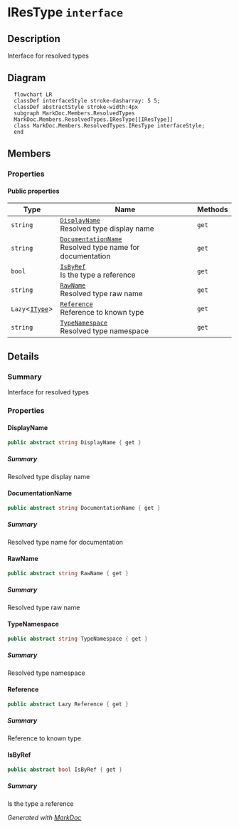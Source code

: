 # IResType `interface`

## Description
Interface for resolved types

## Diagram
```mermaid
  flowchart LR
  classDef interfaceStyle stroke-dasharray: 5 5;
  classDef abstractStyle stroke-width:4px
  subgraph MarkDoc.Members.ResolvedTypes
  MarkDoc.Members.ResolvedTypes.IResType[[IResType]]
  class MarkDoc.Members.ResolvedTypes.IResType interfaceStyle;
  end
```

## Members
### Properties
#### Public  properties
| Type | Name | Methods |
| --- | --- | --- |
| `string` | [`DisplayName`](markdocmembersresolvedtypes-IResType#displayname)<br>Resolved type display name | `get` |
| `string` | [`DocumentationName`](markdocmembersresolvedtypes-IResType#documentationname)<br>Resolved type name for documentation | `get` |
| `bool` | [`IsByRef`](markdocmembersresolvedtypes-IResType#isbyref)<br>Is the type a reference | `get` |
| `string` | [`RawName`](markdocmembersresolvedtypes-IResType#rawname)<br>Resolved type raw name | `get` |
| `Lazy`&lt;[`IType`](./markdocmemberstypes-IType)&gt; | [`Reference`](markdocmembersresolvedtypes-IResType#reference)<br>Reference to known type | `get` |
| `string` | [`TypeNamespace`](markdocmembersresolvedtypes-IResType#typenamespace)<br>Resolved type namespace | `get` |

## Details
### Summary
Interface for resolved types

### Properties
#### DisplayName
```csharp
public abstract string DisplayName { get }
```
##### Summary
Resolved type display name

#### DocumentationName
```csharp
public abstract string DocumentationName { get }
```
##### Summary
Resolved type name for documentation

#### RawName
```csharp
public abstract string RawName { get }
```
##### Summary
Resolved type raw name

#### TypeNamespace
```csharp
public abstract string TypeNamespace { get }
```
##### Summary
Resolved type namespace

#### Reference
```csharp
public abstract Lazy Reference { get }
```
##### Summary
Reference to known type

#### IsByRef
```csharp
public abstract bool IsByRef { get }
```
##### Summary
Is the type a reference

*Generated with* [*MarkDoc*](https://github.com/hailstorm75/MarkDoc.Core)

